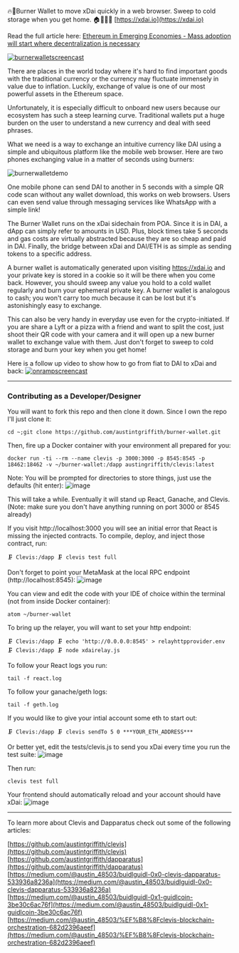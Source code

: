 🔥👛Burner Wallet to move xDai quickly in a web browser. Sweep to cold storage when you get home. 🏠👨🏻‍🚒 [https://xdai.io](https://xdai.io)

Read the full article here:
[Ethereum in Emerging Economies - Mass adoption will start where decentralization is necessary](https://medium.com/@austin_48503/ethereum-in-emerging-economies-b235f8dac2f2)


[![burnerwalletscreencast](https://user-images.githubusercontent.com/2653167/48286964-83715b80-e424-11e8-9fc3-a1260bfb4a00.png)](https://youtu.be/KkOyrEvYqO8)

There are places in the world today where it's hard to find important goods with the traditional currency or the currency may fluctuate immensely in value due to inflation. Luckily, exchange of value is one of our most powerful assets in the Ethereum space. 

Unfortunately, it is especially difficult to onboard new users because our ecosystem has such a steep learning curve. Traditional wallets put a huge burden on the user to understand a new currency and deal with seed phrases.

What we need is a way to exchange an intuitive currency like DAI using a simple and ubiquitous platform like the mobile web browser.
Here are two phones exchanging value in a matter of seconds using burners:

![burnerwalletdemo](https://user-images.githubusercontent.com/2653167/48271785-5dcf5c80-e3fa-11e8-98fb-143de75df7aa.gif)

One mobile phone can send DAI to another in 5 seconds with a simple QR code scan without any wallet download, this works on web browsers. Users can even send value through messaging services like WhatsApp with a simple link!

The Burner Wallet runs on the xDai sidechain from POA. Since it is in DAI, a dApp can simply refer to amounts in USD. Plus, block times take 5 seconds and gas costs are virtually abstracted because they are so cheap and paid in DAI. Finally, the bridge between xDai and DAI/ETH is as simple as sending tokens to a specific address. 

A burner wallet is automatically generated upon visiting https://xdai.io and your private key is stored in a cookie so it will be there when you come back. However, you should sweep any value you hold to a cold wallet regularly and burn your ephemeral private key. A burner wallet is analogous to cash; you won't carry too much because it can be lost but it's astonishingly easy to exchange. 

This can also be very handy in everyday use even for the crypto-initiated. If you are share a Lyft or a pizza with a friend and want to split the cost, just shoot their QR code with your camera and it will open up a new burner wallet to exchange value with them. Just don't forget to sweep to cold storage and burn your key when you get home!

Here is a follow up video to show how to go from fiat to DAI to xDai and back:
[![onrampscreencast](https://user-images.githubusercontent.com/2653167/48295187-cb08df00-e446-11e8-9506-ff74a6d19604.png)](https://youtu.be/sbHIyDMpqyY)

----------

### Contributing as a Developer/Designer

You will want to fork this repo and then clone it down. Since I own the repo I'll just clone it:
```
cd ~;git clone https://github.com/austintgriffith/burner-wallet.git
```

Then, fire up a Docker container with your environment all prepared for you:
```
docker run -ti --rm --name clevis -p 3000:3000 -p 8545:8545 -p 18462:18462 -v ~/burner-wallet:/dapp austingriffith/clevis:latest
```
Note: You will be prompted for directories to store things, just use the defaults (hit enter):
![image](https://user-images.githubusercontent.com/2653167/48425351-e4997780-e721-11e8-9228-f8e28d69704c.png)

This will take a while. Eventually it will stand up React, Ganache, and Clevis. (Note: make sure you don't have anything running on port 3000 or 8545 already)

If you visit http://localhost:3000 you will see an initial error that React is missing the injected contracts. To compile, deploy, and inject those contract, run:
```
🗜️ Clevis:/dapp 🗜️ clevis test full
```

Don't forget to point your MetaMask at the local RPC endpoint (http://localhost:8545):
![image](https://user-images.githubusercontent.com/2653167/48443559-c007c480-e74e-11e8-9c23-5421785a1016.png)

You can view and edit the code with your IDE of choice within the terminal (not from inside Docker container):
```
atom ~/burner-wallet
```

To bring up the relayer, you will want to set your http endpoint:
```
🗜️ Clevis:/dapp 🗜️ echo 'http://0.0.0.0:8545' > relayhttpprovider.env
🗜️ Clevis:/dapp 🗜️ node xdairelay.js
```

To follow your React logs you run:
```
tail -f react.log
```

To follow your ganache/geth logs:
```
tail -f geth.log
```

If you would like to give your intial account some eth to start out:
```
🗜️ Clevis:/dapp 🗜️ clevis sendTo 5 0 ***YOUR_ETH_ADDRESS***
```

Or better yet, edit the tests/clevis.js to send you xDai every time you run the test suite:
![image](https://user-images.githubusercontent.com/2653167/48427338-c3d32100-e725-11e8-8751-fda17b113fad.png)

Then run:
```
clevis test full
```

Your frontend should automatically reload and your account should have xDai:
![image](https://user-images.githubusercontent.com/2653167/48427446-f54bec80-e725-11e8-9248-6f6cf9145a52.png)

-------------

To learn more about Clevis and Dapparatus check out some of the following articles:

[https://github.com/austintgriffith/clevis](https://github.com/austintgriffith/clevis)
[https://github.com/austintgriffith/dapparatus](https://github.com/austintgriffith/dapparatus)
[https://medium.com/@austin_48503/buidlguidl-0x0-clevis-dapparatus-533936a8236a](https://medium.com/@austin_48503/buidlguidl-0x0-clevis-dapparatus-533936a8236a)
[https://medium.com/@austin_48503/buidlguidl-0x1-guidlcoin-3be30c6ac76f](https://medium.com/@austin_48503/buidlguidl-0x1-guidlcoin-3be30c6ac76f)
[https://medium.com/@austin_48503/%EF%B8%8Fclevis-blockchain-orchestration-682d2396aeef](https://medium.com/@austin_48503/%EF%B8%8Fclevis-blockchain-orchestration-682d2396aeef)

